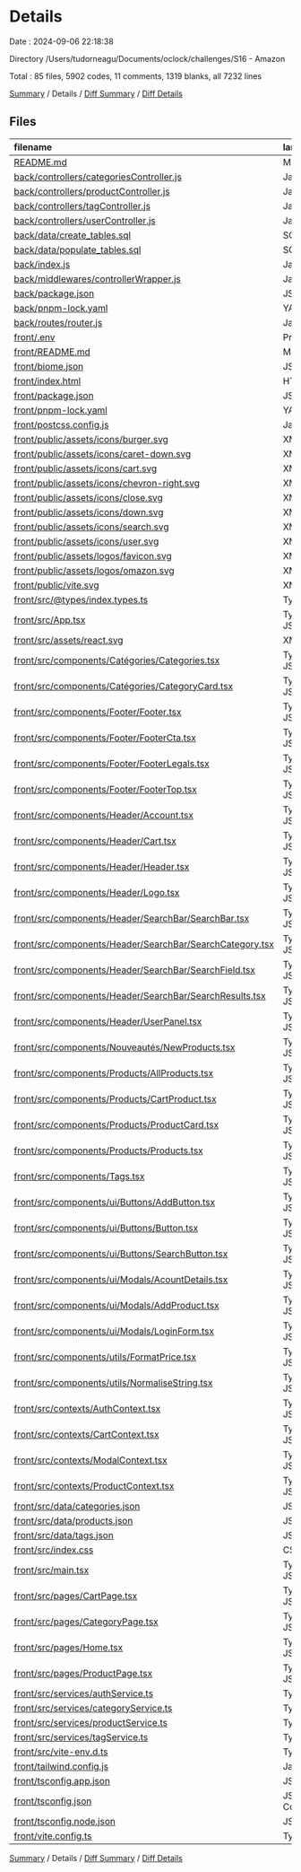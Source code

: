 # Details

Date : 2024-09-06 22:18:38

Directory /Users/tudorneagu/Documents/oclock/challenges/S16 - Amazon

Total : 85 files,  5902 codes, 11 comments, 1319 blanks, all 7232 lines

[Summary](results.md) / Details / [Diff Summary](diff.md) / [Diff Details](diff-details.md)

## Files
| filename | language | code | comment | blank | total |
| :--- | :--- | ---: | ---: | ---: | ---: |
| [README.md](/README.md) | Markdown | 26 | 0 | 12 | 38 |
| [back/controllers/categoriesController.js](/back/controllers/categoriesController.js) | JavaScript | 9 | 0 | 4 | 13 |
| [back/controllers/productController.js](/back/controllers/productController.js) | JavaScript | 14 | 0 | 4 | 18 |
| [back/controllers/tagController.js](/back/controllers/tagController.js) | JavaScript | 9 | 0 | 4 | 13 |
| [back/controllers/userController.js](/back/controllers/userController.js) | JavaScript | 59 | 1 | 8 | 68 |
| [back/data/create_tables.sql](/back/data/create_tables.sql) | SQL | 44 | 0 | 9 | 53 |
| [back/data/populate_tables.sql](/back/data/populate_tables.sql) | SQL | 62 | 0 | 18 | 80 |
| [back/index.js](/back/index.js) | JavaScript | 25 | 0 | 10 | 35 |
| [back/middlewares/controllerWrapper.js](/back/middlewares/controllerWrapper.js) | JavaScript | 9 | 0 | 2 | 11 |
| [back/package.json](/back/package.json) | JSON | 29 | 0 | 1 | 30 |
| [back/pnpm-lock.yaml](/back/pnpm-lock.yaml) | YAML | 985 | 0 | 322 | 1,307 |
| [back/routes/router.js](/back/routes/router.js) | JavaScript | 15 | 0 | 5 | 20 |
| [front/.env](/front/.env) | Properties | 1 | 0 | 1 | 2 |
| [front/README.md](/front/README.md) | Markdown | 41 | 0 | 11 | 52 |
| [front/biome.json](/front/biome.json) | JSON | 16 | 0 | 1 | 17 |
| [front/index.html](/front/index.html) | HTML | 13 | 0 | 1 | 14 |
| [front/package.json](/front/package.json) | JSON | 32 | 0 | 1 | 33 |
| [front/pnpm-lock.yaml](/front/pnpm-lock.yaml) | YAML | 2,129 | 0 | 636 | 2,765 |
| [front/postcss.config.js](/front/postcss.config.js) | JavaScript | 6 | 0 | 1 | 7 |
| [front/public/assets/icons/burger.svg](/front/public/assets/icons/burger.svg) | XML | 5 | 0 | 1 | 6 |
| [front/public/assets/icons/caret-down.svg](/front/public/assets/icons/caret-down.svg) | XML | 3 | 0 | 1 | 4 |
| [front/public/assets/icons/cart.svg](/front/public/assets/icons/cart.svg) | XML | 5 | 0 | 1 | 6 |
| [front/public/assets/icons/chevron-right.svg](/front/public/assets/icons/chevron-right.svg) | XML | 3 | 0 | 1 | 4 |
| [front/public/assets/icons/close.svg](/front/public/assets/icons/close.svg) | XML | 3 | 0 | 0 | 3 |
| [front/public/assets/icons/down.svg](/front/public/assets/icons/down.svg) | XML | 1 | 0 | 0 | 1 |
| [front/public/assets/icons/search.svg](/front/public/assets/icons/search.svg) | XML | 3 | 0 | 1 | 4 |
| [front/public/assets/icons/user.svg](/front/public/assets/icons/user.svg) | XML | 10 | 3 | 3 | 16 |
| [front/public/assets/logos/favicon.svg](/front/public/assets/logos/favicon.svg) | XML | 15 | 0 | 1 | 16 |
| [front/public/assets/logos/omazon.svg](/front/public/assets/logos/omazon.svg) | XML | 10 | 0 | 1 | 11 |
| [front/public/vite.svg](/front/public/vite.svg) | XML | 1 | 0 | 0 | 1 |
| [front/src/@types/index.types.ts](/front/src/@types/index.types.ts) | TypeScript | 38 | 0 | 7 | 45 |
| [front/src/App.tsx](/front/src/App.tsx) | TypeScript JSX | 40 | 0 | 4 | 44 |
| [front/src/assets/react.svg](/front/src/assets/react.svg) | XML | 1 | 0 | 0 | 1 |
| [front/src/components/Catégories/Categories.tsx](/front/src/components/Cat%C3%A9gories/Categories.tsx) | TypeScript JSX | 24 | 0 | 4 | 28 |
| [front/src/components/Catégories/CategoryCard.tsx](/front/src/components/Cat%C3%A9gories/CategoryCard.tsx) | TypeScript JSX | 28 | 0 | 6 | 34 |
| [front/src/components/Footer/Footer.tsx](/front/src/components/Footer/Footer.tsx) | TypeScript JSX | 13 | 0 | 2 | 15 |
| [front/src/components/Footer/FooterCta.tsx](/front/src/components/Footer/FooterCta.tsx) | TypeScript JSX | 32 | 0 | 4 | 36 |
| [front/src/components/Footer/FooterLegals.tsx](/front/src/components/Footer/FooterLegals.tsx) | TypeScript JSX | 17 | 0 | 2 | 19 |
| [front/src/components/Footer/FooterTop.tsx](/front/src/components/Footer/FooterTop.tsx) | TypeScript JSX | 18 | 0 | 2 | 20 |
| [front/src/components/Header/Account.tsx](/front/src/components/Header/Account.tsx) | TypeScript JSX | 35 | 0 | 4 | 39 |
| [front/src/components/Header/Cart.tsx](/front/src/components/Header/Cart.tsx) | TypeScript JSX | 29 | 0 | 4 | 33 |
| [front/src/components/Header/Header.tsx](/front/src/components/Header/Header.tsx) | TypeScript JSX | 28 | 0 | 3 | 31 |
| [front/src/components/Header/Logo.tsx](/front/src/components/Header/Logo.tsx) | TypeScript JSX | 13 | 0 | 2 | 15 |
| [front/src/components/Header/SearchBar/SearchBar.tsx](/front/src/components/Header/SearchBar/SearchBar.tsx) | TypeScript JSX | 20 | 0 | 5 | 25 |
| [front/src/components/Header/SearchBar/SearchCategory.tsx](/front/src/components/Header/SearchBar/SearchCategory.tsx) | TypeScript JSX | 33 | 0 | 7 | 40 |
| [front/src/components/Header/SearchBar/SearchField.tsx](/front/src/components/Header/SearchBar/SearchField.tsx) | TypeScript JSX | 19 | 0 | 4 | 23 |
| [front/src/components/Header/SearchBar/SearchResults.tsx](/front/src/components/Header/SearchBar/SearchResults.tsx) | TypeScript JSX | 46 | 0 | 5 | 51 |
| [front/src/components/Header/UserPanel.tsx](/front/src/components/Header/UserPanel.tsx) | TypeScript JSX | 11 | 0 | 4 | 15 |
| [front/src/components/Nouveautés/NewProducts.tsx](/front/src/components/Nouveaut%C3%A9s/NewProducts.tsx) | TypeScript JSX | 26 | 0 | 4 | 30 |
| [front/src/components/Products/AllProducts.tsx](/front/src/components/Products/AllProducts.tsx) | TypeScript JSX | 22 | 0 | 4 | 26 |
| [front/src/components/Products/CartProduct.tsx](/front/src/components/Products/CartProduct.tsx) | TypeScript JSX | 94 | 0 | 7 | 101 |
| [front/src/components/Products/ProductCard.tsx](/front/src/components/Products/ProductCard.tsx) | TypeScript JSX | 51 | 0 | 7 | 58 |
| [front/src/components/Products/Products.tsx](/front/src/components/Products/Products.tsx) | TypeScript JSX | 25 | 0 | 4 | 29 |
| [front/src/components/Tags.tsx](/front/src/components/Tags.tsx) | TypeScript JSX | 27 | 0 | 4 | 31 |
| [front/src/components/ui/Buttons/AddButton.tsx](/front/src/components/ui/Buttons/AddButton.tsx) | TypeScript JSX | 22 | 0 | 6 | 28 |
| [front/src/components/ui/Buttons/Button.tsx](/front/src/components/ui/Buttons/Button.tsx) | TypeScript JSX | 32 | 0 | 4 | 36 |
| [front/src/components/ui/Buttons/SearchButton.tsx](/front/src/components/ui/Buttons/SearchButton.tsx) | TypeScript JSX | 15 | 0 | 2 | 17 |
| [front/src/components/ui/Modals/AcountDetails.tsx](/front/src/components/ui/Modals/AcountDetails.tsx) | TypeScript JSX | 63 | 0 | 6 | 69 |
| [front/src/components/ui/Modals/AddProduct.tsx](/front/src/components/ui/Modals/AddProduct.tsx) | TypeScript JSX | 107 | 0 | 7 | 114 |
| [front/src/components/ui/Modals/LoginForm.tsx](/front/src/components/ui/Modals/LoginForm.tsx) | TypeScript JSX | 69 | 0 | 9 | 78 |
| [front/src/components/utils/FormatPrice.tsx](/front/src/components/utils/FormatPrice.tsx) | TypeScript JSX | 10 | 0 | 2 | 12 |
| [front/src/components/utils/NormaliseString.tsx](/front/src/components/utils/NormaliseString.tsx) | TypeScript JSX | 7 | 0 | 1 | 8 |
| [front/src/contexts/AuthContext.tsx](/front/src/contexts/AuthContext.tsx) | TypeScript JSX | 73 | 0 | 11 | 84 |
| [front/src/contexts/CartContext.tsx](/front/src/contexts/CartContext.tsx) | TypeScript JSX | 63 | 0 | 9 | 72 |
| [front/src/contexts/ModalContext.tsx](/front/src/contexts/ModalContext.tsx) | TypeScript JSX | 62 | 0 | 10 | 72 |
| [front/src/contexts/ProductContext.tsx](/front/src/contexts/ProductContext.tsx) | TypeScript JSX | 61 | 0 | 11 | 72 |
| [front/src/data/categories.json](/front/src/data/categories.json) | JSON | 50 | 0 | 1 | 51 |
| [front/src/data/products.json](/front/src/data/products.json) | JSON | 527 | 0 | 2 | 529 |
| [front/src/data/tags.json](/front/src/data/tags.json) | JSON | 22 | 0 | 1 | 23 |
| [front/src/index.css](/front/src/index.css) | CSS | 83 | 0 | 24 | 107 |
| [front/src/main.tsx](/front/src/main.tsx) | TypeScript JSX | 23 | 0 | 2 | 25 |
| [front/src/pages/CartPage.tsx](/front/src/pages/CartPage.tsx) | TypeScript JSX | 78 | 0 | 8 | 86 |
| [front/src/pages/CategoryPage.tsx](/front/src/pages/CategoryPage.tsx) | TypeScript JSX | 11 | 0 | 5 | 16 |
| [front/src/pages/Home.tsx](/front/src/pages/Home.tsx) | TypeScript JSX | 13 | 0 | 3 | 16 |
| [front/src/pages/ProductPage.tsx](/front/src/pages/ProductPage.tsx) | TypeScript JSX | 45 | 0 | 7 | 52 |
| [front/src/services/authService.ts](/front/src/services/authService.ts) | TypeScript | 28 | 0 | 3 | 31 |
| [front/src/services/categoryService.ts](/front/src/services/categoryService.ts) | TypeScript | 13 | 0 | 4 | 17 |
| [front/src/services/productService.ts](/front/src/services/productService.ts) | TypeScript | 13 | 0 | 4 | 17 |
| [front/src/services/tagService.ts](/front/src/services/tagService.ts) | TypeScript | 13 | 0 | 4 | 17 |
| [front/src/vite-env.d.ts](/front/src/vite-env.d.ts) | TypeScript | 0 | 1 | 1 | 2 |
| [front/tailwind.config.js](/front/tailwind.config.js) | JavaScript | 74 | 1 | 2 | 77 |
| [front/tsconfig.app.json](/front/tsconfig.app.json) | JSON | 20 | 2 | 3 | 25 |
| [front/tsconfig.json](/front/tsconfig.json) | JSON with Comments | 7 | 0 | 1 | 8 |
| [front/tsconfig.node.json](/front/tsconfig.node.json) | JSON | 18 | 2 | 3 | 23 |
| [front/vite.config.ts](/front/vite.config.ts) | TypeScript | 7 | 1 | 3 | 11 |

[Summary](results.md) / Details / [Diff Summary](diff.md) / [Diff Details](diff-details.md)